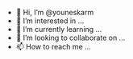 - 👋 Hi, I’m @youneskarm
- 👀 I’m interested in ...
- 🌱 I’m currently learning ...
- 💞️ I’m looking to collaborate on ...
- 📫 How to reach me ...

<!---
youneskarm/youneskarm is a ✨ special ✨ repository because its `README.md` (this file) appears on your GitHub profile.
You can click the Preview link to take a look at your changes.
--->
